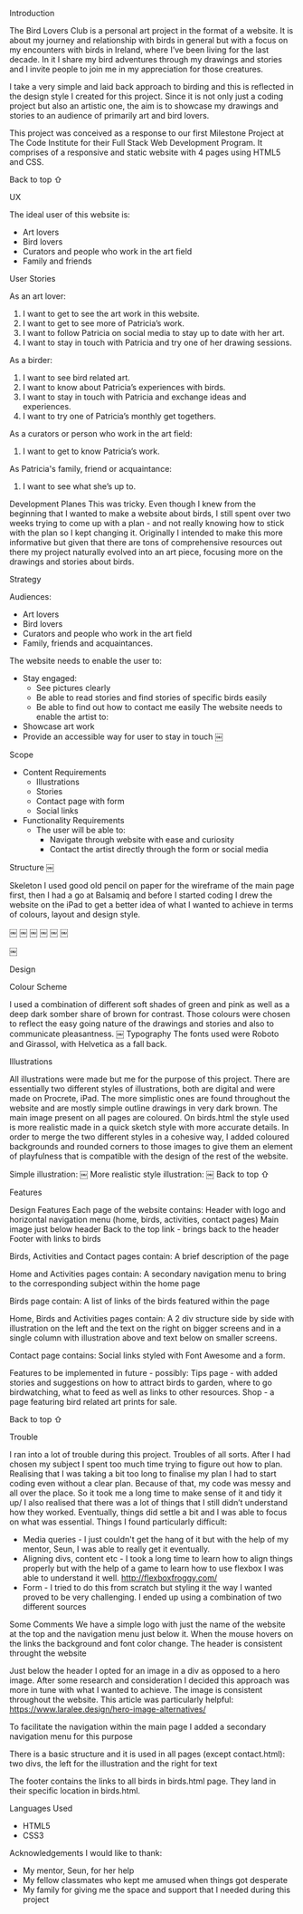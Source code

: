 
Introduction

The Bird Lovers Club is a personal art project in the format of a website. It is about my journey and relationship with birds in general but with a focus on my encounters with birds in Ireland, where I’ve been living for the last decade. In it I share my bird adventures through my drawings and stories and I invite people to join me in my appreciation for those creatures.

I take a very simple and laid back approach to birding and this is reflected in the design style I created for this project. Since it is not only just a coding project but also an artistic one, the aim is to showcase my drawings and stories to an audience of primarily art and bird lovers.

This project was conceived as a response to our first Milestone Project at The Code Institute for their Full Stack Web Development Program. It comprises of a responsive and static website with 4 pages using HTML5 and CSS.

Back to top ⇧

UX

The ideal user of this website is:
* Art lovers
* Bird lovers
* Curators and people who work in the art field
* Family and friends

User Stories

As an art lover:
1. I want to get to see the art work in this website.
2. I want to get to see more of Patricia’s work.
3. I want to follow Patricia on social media to stay up to date with her art.
4. I want to stay in touch with Patricia and try one of her drawing sessions.

As a birder:
1. I want to see bird related art.
2. I want to know about Patricia’s experiences with birds.
3. I want to stay in touch with Patricia and exchange ideas and experiences.
4. I want to try one of Patricia’s monthly get togethers.

As a curators or person who work in the art field:
1. I want to get to know Patricia’s work.

As Patricia's family, friend or acquaintance:
1. I want to see what she’s up to.

Development Planes
This was tricky. Even though I knew from the beginning that I wanted to make a website about birds, I still spent over two weeks trying to come up with a plan - and not really knowing how to stick with the plan so I kept changing it. Originally I intended to make this more informative but given that there are tons of comprehensive resources out there my project naturally evolved into an art piece, focusing more on the drawings and stories about birds.

Strategy

Audiences:
* Art lovers
* Bird lovers
* Curators and people who work in the art field
* Family, friends and acquaintances.


The website needs to enable the user to:
* Stay engaged:
    * See pictures clearly
    * Be able to read stories and find stories of specific birds easily
    * Be able to find out how to contact me easily 
The website needs to enable the artist to:
* Showcase art work
* Provide an accessible way for user to stay in touch
￼

Scope
* Content Requirements
    * Illustrations
    * Stories
    * Contact page with form
    * Social links
* Functionality Requirements
    * The user will be able to:
        * Navigate through website with ease and curiosity
        * Contact the artist directly through the form or social media

Structure
￼

Skeleton
I used good old pencil on paper for the wireframe of the main page first, then I had a go at Balsamiq and before I started coding I drew the website on the iPad to get a better idea of what I wanted to achieve in terms of colours, layout and design style.

 



￼
￼
￼
￼
￼
￼

￼

Design

Colour Scheme

I used a combination of different soft shades of green and pink as well as a deep dark somber share of brown for contrast. Those colours were chosen to reflect the easy going nature of the drawings and stories and also to communicate pleasantness.
￼
Typography
The fonts used were Roboto and Girassol, with Helvetica as a fall back.

Illustrations

All illustrations were made but me for the purpose of this project. There are essentially two different styles of illustrations, both are digital and were made on Procrete, iPad. The more simplistic ones are found throughout the website and are mostly simple outline drawings in very dark brown. The main image present on all pages are coloured. On birds.html the style used is more realistic made in a quick sketch style with more accurate details. In order to merge the two different styles in a cohesive way, I added coloured backgrounds and rounded corners to those images to give them an element of playfulness that is compatible with the design of the rest of the website.

Simple illustration:
￼
More realistic style illustration:
￼
Back to top ⇧

Features

Design Features
Each page of the website contains:
	Header with logo and horizontal navigation menu (home, birds, activities, contact pages)
	Main image just below header
	Back to the top link - brings back to the header
	Footer with links to birds

Birds, Activities and Contact pages contain:
	A brief description of the page

Home and Activities pages contain:
	A secondary navigation menu to bring to the corresponding subject within the home page	

Birds page contain: 
	A list of links of the birds featured within the page

Home, Birds and Activities pages contain:
	A 2 div structure side by side with illustration on the left and the text on the right on bigger screens and in a single column with illustration above and text below on smaller screens.

Contact page contains:
	Social links styled with Font Awesome and a form.

Features to be implemented in future - possibly:
	Tips page - with added stories and suggestions on how to attract birds to garden, where to go birdwatching, what to feed as well as links to other resources.
	Shop - a page featuring bird related art prints for sale.
	
Back to top ⇧

Trouble

I ran into a lot of trouble during this project. Troubles of all sorts. After I had chosen my subject I spent too much time trying to figure out how to plan. Realising that I was taking a bit too long to finalise my plan I had to start coding even without a clear plan. Because of that, my code was messy and all over the place. So it took me a long time to make sense of it and tidy it up/ I also realised that there was a lot of things that I still didn’t understand how they worked.
Eventually, things did settle a bit and I was able to focus on what was essential. 
Things I found particularly difficult:
- Media queries - I just couldn't get the hang of it but with the help of my mentor, Seun, I was able to really get it eventually.
- Aligning divs, content etc - I took a long time to learn how to align things properly but with the help of a game to learn how to use flexbox I was able to understand it well. http://flexboxfroggy.com/ 
- Form - I tried to do this from scratch but styling it the way I wanted proved to be very challenging. I ended up using a combination of two different sources

Some Comments
We have a simple logo with just the name of the website at the top and the navigation menu just below it. When the mouse hovers on the links the background and font color change. The header is consistent throught the website

Just below the header I opted for an image in a div as opposed to a hero image. After some research and consideration I decided this approach was more in tune with what I wanted to achieve. The image is consistent throughout the website. This article was particularly helpful: https://www.laralee.design/hero-image-alternatives/

To facilitate the navigation within the main page I added a secondary navigation menu for this purpose 

There is a basic structure and it is used in all pages (except contact.html): two divs, the left for the illustration and the right for text
 
The footer contains the links to all birds in birds.html page. They land in their specific location in birds.html.

Languages Used
* HTML5
* CSS3



Acknowledgements
I would like to thank:
* My mentor, Seun, for her help 
* My fellow classmates who kept me amused when things got desperate
* My family for giving me the space and support that I needed during this project


